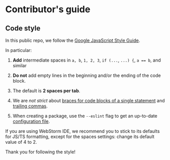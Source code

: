 # Contributor's guide

## Code style

In this public repo, we follow the [Google JavaScript Style Guide](https://google.github.io/styleguide/jsguide.html).

In particular:

1. **Add** intermediate spaces in `a, b`, `1, 2, 3`, `if (...`, `...) {`, `a == b`, and similar

2. **Do not** add empty lines in the beginning and/or the ending of the code block.

3. The default is **2 spaces per tab**.

4. We are *not strict* about [braces for code blocks of a single statement](https://google.github.io/styleguide/jsguide.html#formatting-braces-all) and [trailing commas](https://google.github.io/styleguide/jsguide.html#features-arrays-trailing-comma).

5. When creating a package, use the `--eslint` flag to get an up-to-date [configuration file](https://github.com/datagrok-ai/public/blob/master/tools/package-template/.eslintrc.json).

If you are using WebStorm IDE, we recommend you to stick to its defaults for JS/TS formatting,
except for the spaces settings: change its default value of 4 to 2.

Thank you for following the style!